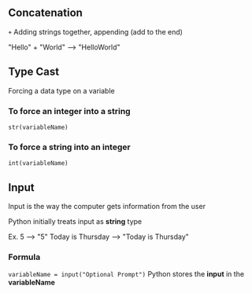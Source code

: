 ## Concatenation

`+` Adding strings together, appending (add to the end)

"Hello" + "World" --> "HelloWorld"

## Type Cast

Forcing a data type on a variable

### To force an integer into a string
`str(variableName)`

### To force a string into an integer
`int(variableName)`

## Input

Input is the way the computer gets information from the user

Python initially treats input as __string__ type

Ex.
5 --> "5"
Today is Thursday --> "Today is Thursday"

### Formula
`variableName = input("Optional Prompt")`
Python stores the __input__ in the __variableName__